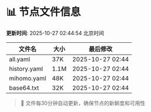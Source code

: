 # 📊 节点文件信息

**更新时间**: 2025-10-27 02:44:54 北京时间

| 文件名 | 大小 | 最后修改 |
|--------|------|----------|
| all.yaml | 37K | 2025-10-27 02:44 |
| history.yaml | 1.1M | 2025-10-27 02:44 |
| mihomo.yaml | 48K | 2025-10-27 02:44 |
| base64.txt | 32K | 2025-10-27 02:44 |

> 🔄 文件每30分钟自动更新，确保节点的新鲜度和可用性
